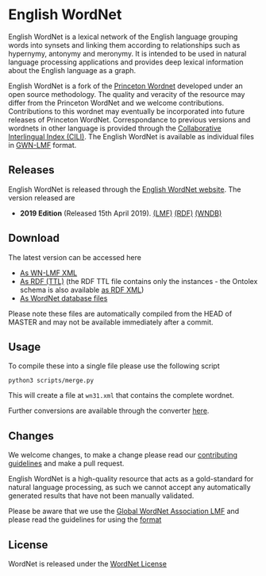 # English WordNet

English WordNet is a lexical network of the English language grouping words into synsets and linking them according
to relationships such as hypernymy, antonymy and meronymy. It is intended to be used in natural language processing 
applications and provides deep lexical information about the English language as a graph.

English WordNet is a fork of the [Princeton Wordnet](https://wordnet.princeton.edu/) developed under
an open source methodology. The quality and veracity of the resource may differ from the Princeton 
WordNet and we welcome contributions. Contributions to this wordnet may eventually be incorporated into
future releases of Princeton WordNet. Correspondance to previous versions and wordnets in other language is provided
through the [Collaborative Interlingual Index (CILI)](http://compling.hss.ntu.edu.sg/iliomw/ili). The English WordNet is available as individual files in [GWN-LMF](http://globalwordnet.github.io/schemas/) format.

## Releases

English WordNet is released through the [English WordNet website](https://en-word.net/). The version released are

* **2019 Edition** (Released 15th April 2019). [(LMF)](https://en-word.net/english-wordnet-2019.xml.gz)
[(RDF)](https://en-word.net/english-wordnet-2019.ttl.gz)
[(WNDB)](https://en-word.net/english-wordnet-2019.zip)

## Download

The latest version can be accessed here

* [As WN-LMF XML](http://server1.nlp.insight-centre.org/enwordnet-update/english-wordnet-3.3.xml)
* [As RDF (TTL)](http://server1.nlp.insight-centre.org/enwordnet-update/english-wordnet-3.3.ttl) (the RDF TTL file contains only the instances - the Ontolex schema is also available [as RDF XML](https://www.w3.org/ns/lemon/ontolex))
* [As WordNet database files](http://server1.nlp.insight-centre.org/enwordnet-update/english-wordnet-3.3.zip)

Please note these files are automatically compiled from the HEAD of MASTER and 
may not be available immediately after a commit.

## Usage

To compile these into a single file please use the following script

    python3 scripts/merge.py

This will create a file at `wn31.xml` that contains the complete wordnet.

Further conversions are available through the converter [here](http://server1.nlp.insight-centre.org/gwn-converter).

## Changes

We welcome changes, to make a change please read our [contributing guidelines](CONTRIBUTING.md) 
and make a pull request.

English WordNet is a high-quality resource that acts as a gold-standard for natural language processing,
as such we cannot accept any automatically generated results that have not been manually validated.

Please be aware that we use the [Global WordNet Association LMF](https://globalwordnet.github.io/schemas/) and please read the guidelines for using the [format](FORMAT.md)

## License

WordNet is released under the [WordNet License](LICENSE.md)


